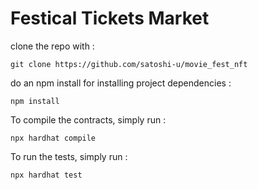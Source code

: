 # Festical Tickets Market

clone the repo with :
```shell
git clone https://github.com/satoshi-u/movie_fest_nft
```

do an npm install for installing project dependencies : 
```shell
npm install
```

To compile the contracts, simply run :
```shell
npx hardhat compile
```

To run the tests, simply run :
```shell
npx hardhat test
```

